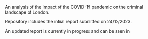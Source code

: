An analysis of the impact of the COVID-19 pandemic on the criminal landscape of London.

Repository includes the intiial report submitted on 24/12/2023.

An updated report is currently in progress and can be seen in 
